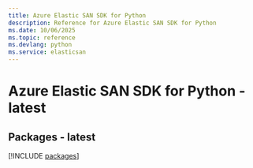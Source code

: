 ```yaml
---
title: Azure Elastic SAN SDK for Python
description: Reference for Azure Elastic SAN SDK for Python
ms.date: 10/06/2025
ms.topic: reference
ms.devlang: python
ms.service: elasticsan
---
```

# Azure Elastic SAN SDK for Python - latest
## Packages - latest
[!INCLUDE [packages](elastic-san-index.md)]